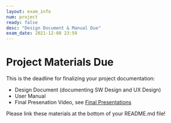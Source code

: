 ```yaml
---
layout: exam_info
num: project
ready: false
desc: "Design Document & Manual Due"
exam_date: 2021-12-08 23:59
---
```


# Project Materials Due

This is the deadline for finalizing your project documentation:
* Design Document (documenting SW Design and UX Design)
* User Manual
* Final Presenation Video, see [Final Presentations](https://ucsb-cs148.github.io/s21/exam/project_presentations/)


Please link these materials at the bottom of your README.md file!

